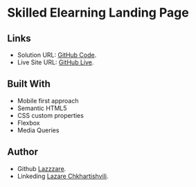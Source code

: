 # Skilled Elearning Landing Page


## Links  

- Solution URL: [GitHub Code](https://github.com/Lazzzare/-Skilled-Elearning-Landing-Page).
- Live Site URL: [GitHub Live](https://lazzzare.github.io/-Skilled-Elearning-Landing-Page/).

## Built With

- Mobile first approach
- Semantic HTML5 
- CSS custom properties
- Flexbox
- Media Queries

## Author

- Github [Lazzzare](https://github.com/Lazzzare).
- Linkeding [Lazare Chkhartishvili](https://www.linkedin.com/in/lazare-chkhartishvili-0a6434235/).
  

